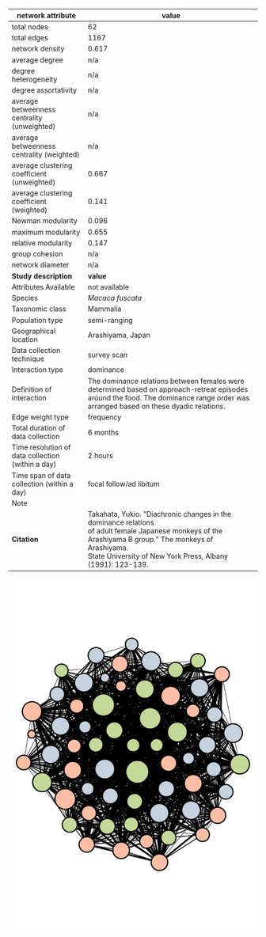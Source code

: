 network attribute|value
---|---
total nodes|62
total edges|1167
network density|0.617
average degree|n/a
degree heterogeneity|n/a
degree assortativity|n/a
average betweenness centrality (unweighted)|n/a
average betweenness centrality (weighted)|n/a
average clustering coefficient (unweighted)|0.667
average clustering coefficient (weighted)|0.141
Newman modularity|0.096
maximum modularity|0.655
relative modularity|0.147
group cohesion|n/a
network diameter|n/a
**Study description**|**value**
Attributes Available|not available
Species|*Macaca fuscata*
Taxonomic class|Mammalia
Population type|semi-ranging
Geographical location|Arashiyama, Japan
Data collection technique|survey scan
Interaction type|dominance
Definition of interaction|The dominance relations between females were determined based on approach-retreat episodes around the food. The dominance range order was arranged based on these dyadic relations.
Edge weight type|frequency
Total duration of data collection|6 months
Time resolution of data collection (within a day)|2 hours
Time span of data collection (within a day)|focal follow/ad libitum
Note|
**Citation** | Takahata, Yukio. "Diachronic changes in the dominance relations <br> of adult female Japanese monkeys of the <br> Arashiyama B group." The monkeys of Arashiyama. <br> State University of New York Press, Albany <br> (1991): 123-139.
![NetworkImage](/Networks/Network%20Visualizations/macaque_takahata_dominance.png)
